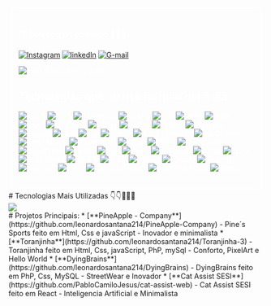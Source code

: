 <div style="background-image: url('https://64.media.tumblr.com/7e646d701b09619cbd7847b65ea580f0/807f9e5a5e0ce538-d1/s1280x1920/163e290a79a60d0a9230eb2e76c4c354d300dbfa.gif'); background-size: cover; padding: 20px; color: white; backdrop-filter: blur(5px); border-radius: 10px;">

  ### Olá eu sou o Leonardo 🧝🧙🧙🪄

  [![Instagram](https://img.shields.io/badge/Instagram-E4405F?style=for-the-badge&logo=instagram&logoColor=white)](https://www.instagram.com/kynes_price/)
  [![linkedIn](https://img.shields.io/badge/LinkedIn-0077B5?style=for-the-badge&logo=linkedin&logoColor=white)](https://www.linkedin.com/in/leonardo-cardoso-ferreira-de-santana-5499392a3/)
  [![G-mail](https://img.shields.io/badge/Gmail-D14836?style=for-the-badge&logo=gmail&logoColor=white)](https://mail.google.com/mail/u/7/#inbox?compose=GTvVlcSDZqtfnTQSVSBWPGCgmBhKcGdTfTmjjHzVrnkSpSwdBrSHwfShwDwHRCNknPQfpFXpVvcxH)

  ![Your Repository's Stats](https://github-readme-stats.vercel.app/api?username=leonardosantana214&theme=blue-green)

  ## Tecnologias que eu uso no meu dia a dia
  <div style="display:inline-block">
      <img src="https://img.shields.io/badge/HTML5-E34F26?style=for-the-badge&logo=html5&logoColor=white" alt="html5"/>
      <img src="https://img.shields.io/badge/CSS3-1572B6?style=for-the-badge&logo=css3&logoColor=white" alt="css3"/>
      <img src="https://img.shields.io/badge/JavaScript-F7DF1E?style=for-the-badge&logo=javascript&logoColor=black" alt="Javascript"/>
      <img src="https://img.shields.io/badge/MySQL-00000F?style=for-the-badge&logo=mysql&logoColor=white" alt="mySQL"/>
      <img src="https://img.shields.io/badge/PHP-777BB4?style=for-the-badge&logo=php&logoColor=white" alt="php"/>
      <img src="https://img.shields.io/badge/Figma-F24E1E?style=for-the-badge&logo=figma&logoColor=white" alt="figma"/>
      <img src="https://img.shields.io/badge/GIMP-5C5543.svg?style=for-the-badge&logo=GIMP&logoColor=white" alt="gimp"/>
      <img src="https://img.shields.io/badge/React-20232A?style=for-the-badge&logo=react&logoColor=61DAFB" alt="react"/>
      <img src="https://img.shields.io/badge/Bootstrap-563D7C?style=for-the-badge&logo=bootstrap&logoColor=white" alt="bootstrap"/>
      <img src="https://img.shields.io/badge/jQuery-0769AD?style=for-the-badge&logo=jquery&logoColor=white" alt="jquery"/>
      <img src="https://img.shields.io/badge/Node.js-43853D?style=for-the-badge&logo=node.js&logoColor=white" alt="nodejs"/>
      <img src="https://img.shields.io/badge/Python-3776AB.svg?style=for-the-badge&logo=Python&logoColor=white" alt="Python"/>
      <img src="https://img.shields.io/badge/Firebase-DD2C00.svg?style=for-the-badge&logo=Firebase&logoColor=white" alt="Firebase"/>
      <img src="https://img.shields.io/badge/Django-092E20.svg?style=for-the-badge&logo=Django&logoColor=white" alt="Django"/>
      <img src="https://img.shields.io/badge/Flask-000000.svg?style=for-the-badge&logo=Flask&logoColor=white" alt="flask"/>
      <img src="https://img.shields.io/badge/.ENV-ECD53F.svg?style=for-the-badge&logo=dotenv&logoColor=black" alt="env"/>
      <img src="https://img.shields.io/badge/Google%20Gemini-8E75B2.svg?style=for-the-badge&logo=Google-Gemini&logoColor=white" alt="gemini"/>
      <img src="https://img.shields.io/badge/React%20Bootstrap-41E0FD.svg?style=for-the-badge&logo=React-Bootstrap&logoColor=black" alt="react-Boostrap"/>
      <img src="https://img.shields.io/badge/React%20Hook%20Form-EC5990.svg?style=for-the-badge&logo=React-Hook-Form&logoColor=white" alt="react-Hook"/>
      <img src="https://img.shields.io/badge/React%20Query-FF4154.svg?style=for-the-badge&logo=React-Query&logoColor=white" alt="react-Query"/>
      <img src="https://img.shields.io/badge/Create%20React%20App-09D3AC.svg?style=for-the-badge&logo=Create-React-App&logoColor=white" alt="react-Creat"/>
      <img src="https://img.shields.io/badge/JSON-000000.svg?style=for-the-badge&logo=JSON&logoColor=white" alt="JSON"/>
      <img src="https://img.shields.io/badge/ChatBot-0066FF.svg?style=for-the-badge&logo=ChatBot&logoColor=white" alt="CHAT"/>
      <img src="https://img.shields.io/badge/Markdown-000000.svg?style=for-the-badge&logo=Markdown&logoColor=white" alt="MarkDown"/>
      <img src="https://img.shields.io/badge/WordPress-21759B.svg?style=for-the-badge&logo=WordPress&logoColor=white" alt="WordPress"/>
      <img src="https://img.shields.io/badge/Adobe-FF0000.svg?style=for-the-badge&logo=Adobe&logoColor=white" alt="Adobe"/>
      <img src="https://img.shields.io/badge/Dungeons%20&%20Dragons-ED1C24.svg?style=for-the-badge&logo=dungeonsanddragons&logoColor=white" alt="D&D"/>
      <img src="https://img.shields.io/badge/Axios-5A29E4.svg?style=for-the-badge&logo=Axios&logoColor=white" alt="Axios"/>
      <img src="https://img.shields.io/badge/Bluetooth-0082FC.svg?style=for-the-badge&logo=Bluetooth&logoColor=white" alt="Bluetooth"/>
      <img src="https://img.shields.io/badge/CurseForge-F16436.svg?style=for-the-badge&logo=CurseForge&logoColor=white" alt="Curse"/>
      <img src="https://img.shields.io/badge/Expo-000020.svg?style=for-the-badge&logo=Expo&logoColor=white" alt="Expo"/>
      <img src="https://img.shields.io/badge/Framework-000000.svg?style=for-the-badge&logo=Framework&logoColor=white" alt="FrameWork"/>
      <img src="https://img.shields.io/badge/GitHub-181717.svg?style=for-the-badge&logo=GitHub&logoColor=white" alt="GitHub"/>
      <img src="https://img.shields.io/badge/JPEG-8A8A8A.svg?style=for-the-badge&logo=JPEG&logoColor=white" alt="JPEG"/>
      <img src="https://img.shields.io/badge/jQuery-0769AD.svg?style=for-the-badge&logo=jQuery&logoColor=white" alt="Jquery"/>
      <img src="https://img.shields.io/badge/OpenAI-412991.svg?style=for-the-badge&logo=OpenAI&logoColor=white" alt="OpenAi"/>
      <img src="https://img.shields.io/badge/Pinterest-BD081C.svg?style=for-the-badge&logo=Pinterest&logoColor=white" alt="Pinterest"/>
      <img src="https://img.shields.io/badge/Postman-FF6C37.svg?style=for-the-badge&logo=Postman&logoColor=white" alt="Postman"/>
      <img src="https://img.shields.io/badge/remove.bg-54616C.svg?style=for-the-badge&logo=removedotbg&logoColor=white" alt="R-BG"/>
      <img src="https://img.shields.io/badge/Semantic%20UI%20React-35BDB2.svg?style=for-the-badge&logo=Semantic-UI-React&logoColor=white" alt="Semantic React"/>
      <img src="https://img.shields.io/badge/Semantic%20UI%20React-35BDB2.svg?style=for-the-badge&logo=Semantic-UI-React&logoColor=white" alt="Semantic React"/>
      <img src="https://img.shields.io/badge/Stack%20Overflow-F58025.svg?style=for-the-badge&logo=Stack-Overflow&logoColor=white" alt="Stack"/>
      </div> <br><br>

</div>
    # Tecnologias Mais Utilizadas 👇👇🧙🧙🧝 <br>
  <img src="https://github-readme-stats.vercel.app/api/top-langs/?username=leonardosantana214&theme=blue-green" /><br>
# Projetos Principais:
* [**PineApple - Company**](https://github.com/leonardosantana214/PineApple-Company) - Pine´s Sports feito em Html, Css e javaScript - Inovador e minimalista
* [**Toranjinha**](https://github.com/leonardosantana214/Toranjinha-3) - Toranjinha feito em Html, Css, javaScript, PhP, mySql - Conforto, PixelArt e Hello World
* [**DyingBrains**](https://github.com/leonardosantana214/DyingBrains) - DyingBrains feito em PhP, Css, MySQL - StreetWear e Inovador 
* [**Cat Assist SESI**](https://github.com/PabloCamiloJesus/cat-assist-web) - Cat Assist SESI feito em React - Inteligencia Artificial e Minimalista 

